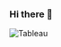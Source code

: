   ### Hi there 👋

<img alt="Tableau" src="https://img.shields.io/badge/-Tableau-#E97627?style=flat-square&logo=react&logoColor=white" />
<!--
**DishaK06/DishaK06** is a ✨ _special_ ✨ repository because its `README.md` (this file) appears on your GitHub profile.


Here are some ideas to get you started:

- 🔭 I’m currently working on ...
- 🌱 I’m currently learning ...
- 👯 I’m looking to collaborate on ...
- 🤔 I’m looking for help with ...
- 💬 Ask me about ...
- 📫 How to reach me: ...
- 😄 Pronouns: ...
- ⚡ Fun fact: ...
-->
